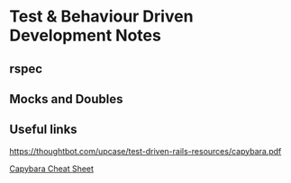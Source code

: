 # Test & Behaviour Driven Development Notes


## rspec


## Mocks and Doubles


## Useful links

https://thoughtbot.com/upcase/test-driven-rails-resources/capybara.pdf

[Capybara Cheat Sheet](https://devhints.io/capybara)